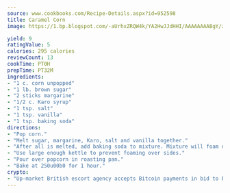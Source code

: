 ```yaml
---
source: www.cookbooks.com/Recipe-Details.aspx?id=952598
title: Caramel Corn
image: https://1.bp.blogspot.com/-aUrhxZRQW4k/YA2HwJJdHHI/AAAAAAAABgY/z2R8OXCxqDoBQtRn-q-fHG8g9_G4G1HBwCLcBGAsYHQ/s320/13.png

yield: 9
ratingValue: 5
calories: 295 calories
reviewCount: 13
cookTime: PT0H
prepTime: PT32M
ingredients:
- "1 c. corn unpopped"
- "1 lb. brown sugar"
- "2 sticks margarine"
- "1/2 c. Karo syrup"
- "1 tsp. salt"
- "1 tsp. vanilla"
- "1 tsp. baking soda"
directions:
- "Pop corn."
- "Melt sugar, margarine, Karo, salt and vanilla together."
- "After all is melted, add baking soda to mixture. Mixture will foam up."
- "Use large enough kettle to prevent foaming over sides."
- "Pour over popcorn in roasting pan."
- "Bake at 250u00b0 for 1 hour."
crypto:
- "Up-market British escort agency accepts Bitcoin payments in bid to boost worker safety and client anonymity."
---
```

